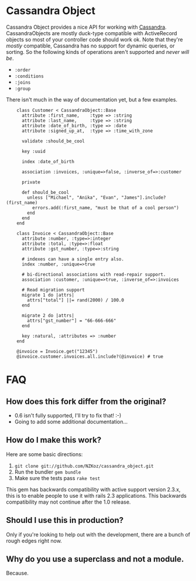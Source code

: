 # Cassandra Object

Cassandra Object provides a nice API for working with [Cassandra](http://incubator.apache.org/cassandra/). CassandraObjects are mostly duck-type compatible with ActiveRecord objects so most of your controller code should work ok.  Note that they're *mostly* compatible, Cassandra has no support for dynamic queries, or sorting.  So the following kinds of operations aren't supported and *never will be*.

* `:order`
* `:conditions`
* `:joins`
* `:group`

There isn't much in the way of documentation yet, but a few examples.

        class Customer < CassandraObject::Base
          attribute :first_name,    :type => :string
          attribute :last_name,     :type => :string
          attribute :date_of_birth, :type => :date
          attribute :signed_up_at,  :type => :time_with_zone
    
          validate :should_be_cool
    
          key :uuid
  
          index :date_of_birth
  
          association :invoices, :unique=>false, :inverse_of=>:customer

          private
  
          def should_be_cool
            unless ["Michael", "Anika", "Evan", "James"].include?(first_name)
              errors.add(:first_name, "must be that of a cool person")
            end
          end
        end

        class Invoice < CassandraObject::Base
          attribute :number, :type=>:integer
          attribute :total, :type=>:float
          attribute :gst_number, :type=>:string
  
          # indexes can have a single entry also.
          index :number, :unique=>true
  
          # bi-directional associations with read-repair support.
          association :customer, :unique=>true, :inverse_of=>:invoices
  
          # Read migration support
          migrate 1 do |attrs|
            attrs["total"] ||= rand(2000) / 100.0
          end
  
          migrate 2 do |attrs|
            attrs["gst_number"] = "66-666-666"
          end
  
          key :natural, :attributes => :number
        end
        
        @invoice = Invoice.get("12345")
        @invoice.customer.invoices.all.include?(@invoice) # true
        
# FAQ

## How does this fork differ from the original?

- 0.6 isn't fully supported, I'll try to fix that! :-)
- Going to add some additional documentation...

## How do I make this work?

Here are some basic directions:

  1. `git clone git://github.com/NZKoz/cassandra_object.git`
  2. Run the bundler `gem bundle`
  3. Make sure the tests pass `rake test`

This gem has backwards compatibility with active support version 2.3.x,  this is to enable people to use it with rails 2.3 applications.  This backwards compatibility may not continue after the 1.0 release.

## Should I use this in production?

Only if you're looking to help out with the development, there are a bunch of rough edges right now.

## Why do you use a superclass and not a module.

Because.

